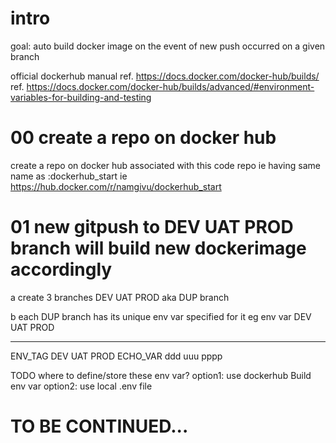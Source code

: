# intro
goal: auto build docker image on the event of new push occurred on a given branch

official dockerhub manual 
ref. https://docs.docker.com/docker-hub/builds/
ref. https://docs.docker.com/docker-hub/builds/advanced/#environment-variables-for-building-and-testing

# 00 create a repo on docker hub 
create a repo on docker hub associated with this code repo 
ie having same name as :dockerhub_start
ie https://hub.docker.com/r/namgivu/dockerhub_start

# 01 new gitpush to DEV UAT PROD branch will build new dockerimage accordingly
a create 3 branches DEV UAT PROD aka DUP branch

b each DUP branch has its unique env var specified for it 
eg 
env var   DEV   UAT   PROD
--------  ----  ----  -----
ENV_TAG   DEV   UAT   PROD
ECHO_VAR  ddd   uuu   pppp

TODO where to define/store these env var?
option1: use dockerhub Build env var
option2: use local .env file


# TO BE CONTINUED...
